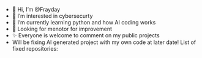 - 👋 Hi, I’m @Frayday
- 👀 I’m interested in cybersecurty
- 🌱 I’m currently learning python and how AI coding works
- 💞️ Looking for menotor for improvement
- ✨ Everyone is welcome to comment on my public projects
- Will be fixing AI generated project with my own code at later date!
List of fixed repositories:

<!---
Frayday/Frayday is a ✨ special ✨ repository because its `README.md` (this file) appears on your GitHub profile.
You can click the Preview link to take a look at your changes.
--->
